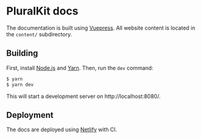 # PluralKit docs

The documentation is built using [Vuepress](https://vuepress.vuejs.org/). All website content is located in the `content/` subdirectory.

## Building
First, install [Node.js](https://nodejs.org/en/download/) and [Yarn](https://classic.yarnpkg.com/en/). Then, run the `dev` command:

```sh
$ yarn
$ yarn dev
```

This will start a development server on http://localhost:8080/.

## Deployment
The docs are deployed using [Netlify](https://www.netlify.com/) with CI.